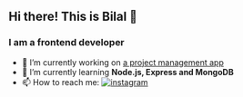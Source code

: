 ## Hi there! This is Bilal 👋

### I am a __frontend developer__

- 🔭 I’m currently working on [a project management app](../../../project-management)
- 🌱 I’m currently learning __Node.js, Express and MongoDB__
- 📫 How to reach me: [![instagram](https://github.com/gauravghongde/social-icons/blob/master/PNG/White/Instagram_white.png)](https://www.instagram.com/bllakcn)


